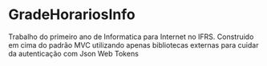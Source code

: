 # GradeHorariosInfo
Trabalho do primeiro ano de Informatica para Internet no IFRS.
Construido em cima do padrão MVC utilizando apenas bibliotecas externas para cuidar da autenticação com Json Web Tokens
